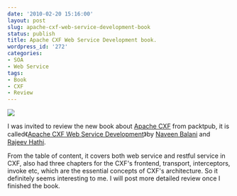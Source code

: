 ```yaml
---
date: '2010-02-20 15:16:00'
layout: post
slug: apache-cxf-web-service-development-book
status: publish
title: Apache CXF Web Service Development book.
wordpress_id: '272'
categories:
- SOA
- Web Service
tags:
- Book
- CXF
- Review
---
```


[![](http://1.bp.blogspot.com/_4KnaH_XIr1w/S39lQ7I8BxI/AAAAAAAACSk/fw76wxZFwuw/s400/cxf-ws-dev.png)](http://www.packtpub.com/apache-cxf-web-service-development/book)






I was invited to review the new book about [Apache CXF](http://cxf.apache.org/) from packtpub, it is called《[Apache CXF Web Service Development](http://www.packtpub.com/apache-cxf-web-service-development/book)》by [Naveen Balani](http://www.packtpub.com/author_view_profile/id/410) and                     [Rajeev Hathi](http://www.packtpub.com/author_view_profile/id/411).

From the table of content, it covers both web service and restful service in CXF, also had three chapters for the CXF's frontend, transport, interceptors, invoke etc, which are the essential concepts of CXF's architecture. So it definitely seems interesting to me. I will post more detailed review once I finished the book.


